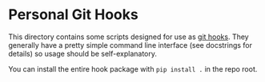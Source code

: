 # Personal Git Hooks
This directory contains some scripts designed for use as [git hooks](https://git-scm.com/docs/githooks). They generally have a pretty simple command line interface (see docstrings for details) so usage should be self-explanatory.

You can install the entire hook package with `pip install .` in the repo root.
